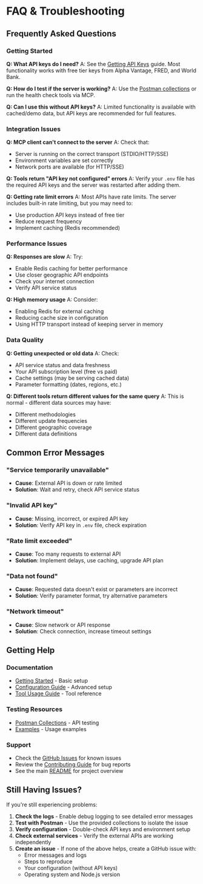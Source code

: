 # FAQ & Troubleshooting

## Frequently Asked Questions

### Getting Started

**Q: What API keys do I need?**
A: See the [Getting API Keys](getting-api-keys.md) guide. Most functionality works with free tier keys from Alpha Vantage, FRED, and World Bank.

**Q: How do I test if the server is working?**
A: Use the [Postman collections](postman-guide.md) or run the health check tools via MCP.

**Q: Can I use this without API keys?**
A: Limited functionality is available with cached/demo data, but API keys are recommended for full features.

### Integration Issues

**Q: MCP client can't connect to the server**
A: Check that:
- Server is running on the correct transport (STDIO/HTTP/SSE)
- Environment variables are set correctly
- Network ports are available (for HTTP/SSE)

**Q: Tools return "API key not configured" errors**
A: Verify your `.env` file has the required API keys and the server was restarted after adding them.

**Q: Getting rate limit errors**
A: Most APIs have rate limits. The server includes built-in rate limiting, but you may need to:
- Use production API keys instead of free tier
- Reduce request frequency
- Implement caching (Redis recommended)

### Performance Issues

**Q: Responses are slow**
A: Try:
- Enable Redis caching for better performance
- Use closer geographic API endpoints
- Check your internet connection
- Verify API service status

**Q: High memory usage**
A: Consider:
- Enabling Redis for external caching
- Reducing cache size in configuration
- Using HTTP transport instead of keeping server in memory

### Data Quality

**Q: Getting unexpected or old data**
A: Check:
- API service status and data freshness
- Your API subscription level (free vs paid)
- Cache settings (may be serving cached data)
- Parameter formatting (dates, regions, etc.)

**Q: Different tools return different values for the same query**
A: This is normal - different data sources may have:
- Different methodologies
- Different update frequencies  
- Different geographic coverage
- Different data definitions

## Common Error Messages

### "Service temporarily unavailable"
- **Cause**: External API is down or rate limited
- **Solution**: Wait and retry, check API service status

### "Invalid API key"
- **Cause**: Missing, incorrect, or expired API key
- **Solution**: Verify API key in `.env` file, check expiration

### "Rate limit exceeded"
- **Cause**: Too many requests to external API
- **Solution**: Implement delays, use caching, upgrade API plan

### "Data not found"
- **Cause**: Requested data doesn't exist or parameters are incorrect
- **Solution**: Verify parameter format, try alternative parameters

### "Network timeout"
- **Cause**: Slow network or API response
- **Solution**: Check connection, increase timeout settings

## Getting Help

### Documentation
- [Getting Started](getting-started.md) - Basic setup
- [Configuration Guide](configuration.md) - Advanced setup
- [Tool Usage Guide](tools-guide.md) - Tool reference

### Testing Resources
- [Postman Collections](postman-guide.md) - API testing
- [Examples](examples.md) - Usage examples  

### Support
- Check the [GitHub Issues](https://github.com/gvaibhav/TAM-MCP-Server/issues) for known issues
- Review the [Contributing Guide](../../CONTRIBUTING.md) for bug reports
- See the main [README](../../README.md) for project overview

## Still Having Issues?

If you're still experiencing problems:

1. **Check the logs** - Enable debug logging to see detailed error messages
2. **Test with Postman** - Use the provided collections to isolate the issue
3. **Verify configuration** - Double-check API keys and environment setup
4. **Check external services** - Verify the external APIs are working independently
5. **Create an issue** - If none of the above helps, create a GitHub issue with:
   - Error messages and logs
   - Steps to reproduce
   - Your configuration (without API keys)
   - Operating system and Node.js version
